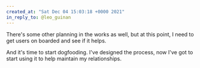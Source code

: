 ```yaml
---
created_at: "Sat Dec 04 15:03:18 +0000 2021"
in_reply_to: @leo_guinan
---
```


There's some other planning in the works as well, but at this point, I need to get users on boarded and see if it helps.

And it's time to start dogfooding. I've designed the process, now I've got to start using it to help maintain my relationships.
